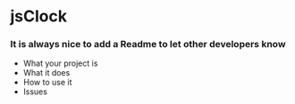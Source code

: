 # jsClock

### It is always nice to add a Readme to let other developers know

- What your project is
- What it does
- How to use it
- Issues

